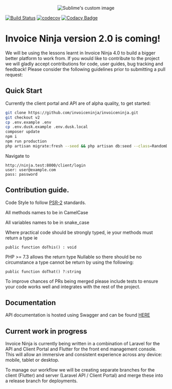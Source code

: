 <p align="center">
    <img src="https://raw.githubusercontent.com/hillelcoren/invoice-ninja/master/public/images/round_logo.png" alt="Sublime's custom image"/>
</p>

[![Build Status](https://travis-ci.org/invoiceninja/invoiceninja.svg?branch=v2)](https://travis-ci.org/invoiceninja/invoiceninja)
[![codecov](https://codecov.io/gh/invoiceninja/invoiceninja/branch/v2/graph/badge.svg)](https://codecov.io/gh/invoiceninja/invoiceninja)
[![Codacy Badge](https://api.codacy.com/project/badge/Grade/d39acb4bf0f74a0698dc77f382769ba5)](https://www.codacy.com/app/turbo124/invoiceninja?utm_source=github.com&amp;utm_medium=referral&amp;utm_content=invoiceninja/invoiceninja&amp;utm_campaign=Badge_Grade)

# Invoice Ninja version 2.0 is coming! 

We will be using the lessons learnt in Invoice Ninja 4.0 to build a bigger better platform to work from. If you would like to contribute to the project we will gladly accept contributions for code, user guides, bug tracking and feedback! Please consider the following guidelines prior to submitting a pull request:

## Quick Start

Currently the client portal and API are of alpha quality, to get started:

```bash
git clone https://github.com/invoiceninja/invoiceninja.git
git checkout v2
cp .env.example .env
cp .env.dusk.example .env.dusk.local
composer update
npm i
npm run production
php artisan migrate:fresh --seed && php artisan db:seed --class=RandomDataSeeder
```

Navigate to
```
http://ninja.test:8000/client/login
user: user@example.com
pass: password
```

## Contribution guide.

Code Style to follow [PSR-2](https://www.php-fig.org/psr/psr-2/) standards.

All methods names to be in CamelCase

All variables names to be in snake_case

Where practical code should be strongly typed, ie your methods must return a type ie

`public function doThis() : void`

PHP >= 7.3 allows the return type Nullable so there should be no circumstance a type cannot be return by using the following:

`public function doThat() ?:string`

To improve chances of PRs being merged please include tests to ensure your code works well and integrates with the rest of the project.

## Documentation

API documentation is hosted using Swagger and can be found [HERE](https://app.swaggerhub.com/apis/invoiceninja/invoiceninja)

## Current work in progress

Invoice Ninja is currently being written in a combination of Laravel for the API and Client Portal and Flutter for the front end management console. This will allow an immersive and consistent experience across any device: mobile, tablet or desktop.

To manage our workflow we will be creating separate branches for the client (Flutter) and server (Laravel API / Client Portal) and merge these into a release branch for deployments.
